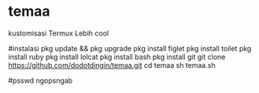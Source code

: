 # temaa
kustomisasi Termux Lebih cool

#instalasi
pkg update && pkg upgrade
pkg install figlet
pkg install toilet
pkg install ruby
pkg install lolcat
pkg install bash
pkg install git
git clone https://github.com/dodotdingin/temaa.git
cd temaa
sh temaa.sh


#psswd
ngopsngab

